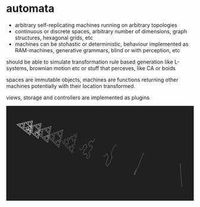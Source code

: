 # automata

* arbitrary self-replicating machines running on arbitrary topologies
* continuous or discrete spaces, arbitrary number of dimensions, graph structures, hexagonal grids, etc
* machines can be stohastic or deterministic, behaviour implemented as RAM-machines, generative grammars, blind or with perception, etc 
 
should be able to simulate transformation rule based generation like L-systems, brownian motion etc or stuff that perceves, like CA or boids

spaces are immutable objects, machines are functions returning other machines potentially with their location transformed.

views, storage and controllers are implemented as plugins

![s3d](s3d.jpg)
